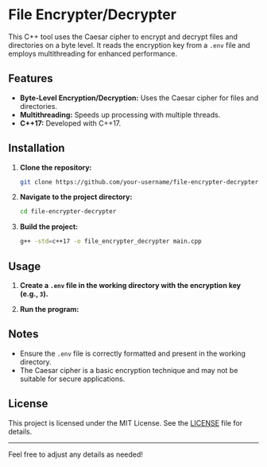 # File Encrypter/Decrypter

This C++ tool uses the Caesar cipher to encrypt and decrypt files and directories on a byte level. It reads the encryption key from a `.env` file and employs multithreading for enhanced performance.

## Features

- **Byte-Level Encryption/Decryption:** Uses the Caesar cipher for files and directories.
- **Multithreading:** Speeds up processing with multiple threads.
- **C++17:** Developed with C++17.

## Installation

1. **Clone the repository:**
   ```bash
   git clone https://github.com/your-username/file-encrypter-decrypter.git
   ```

2. **Navigate to the project directory:**
   ```bash
   cd file-encrypter-decrypter
   ```

3. **Build the project:**
   ```bash
   g++ -std=c++17 -o file_encrypter_decrypter main.cpp
   ```

## Usage

1. **Create a `.env` file in the working directory with the encryption key (e.g., `3`).**

2. **Run the program:**

## Notes

- Ensure the `.env` file is correctly formatted and present in the working directory.
- The Caesar cipher is a basic encryption technique and may not be suitable for secure applications.

## License

This project is licensed under the MIT License. See the [LICENSE](LICENSE.txt) file for details.

---

Feel free to adjust any details as needed!
